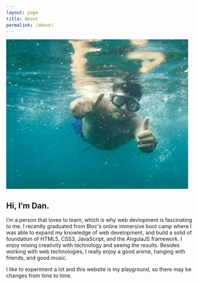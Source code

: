 ```yaml
---
layout: page
title: About
permalink: /about/
---
```




<div class="about">
    <img src="/img/dan.jpg">
    <h2>Hi, I’m Dan.</h2> 
    <p>I’m a person that loves to learn, which is why web devlopment is fascinating to me. I recently graduated from Bloc's online immersive boot camp where I was able to expand my knowledge of web development, and build a solid of foundation of HTML5, CSS3, JavaScript, and the AngulaJS framework. I enjoy mixing creativity with technology and seeing the results. 
    Besides working with web technologies, I really enjoy a good anime, hanging with friends, and good music.</p>
    <p>I like to experiment a lot and this website is my playground, so there may be changes from time to time.</p>
</div>

